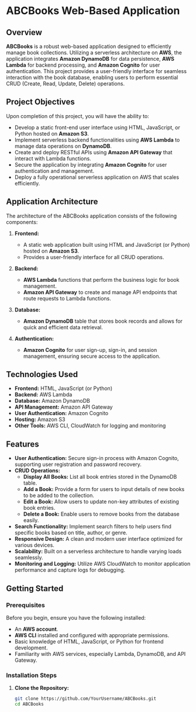 # ABCBooks Web-Based Application

## Overview
**ABCBooks** is a robust web-based application designed to efficiently manage book collections. Utilizing a serverless architecture on **AWS**, the application integrates **Amazon DynamoDB** for data persistence, **AWS Lambda** for backend processing, and **Amazon Cognito** for user authentication. This project provides a user-friendly interface for seamless interaction with the book database, enabling users to perform essential CRUD (Create, Read, Update, Delete) operations.

## Project Objectives
Upon completion of this project, you will have the ability to:
- Develop a static front-end user interface using HTML, JavaScript, or Python hosted on **Amazon S3**.
- Implement serverless backend functionalities using **AWS Lambda** to manage data operations on **DynamoDB**.
- Create and deploy RESTful APIs using **Amazon API Gateway** that interact with Lambda functions.
- Secure the application by integrating **Amazon Cognito** for user authentication and management.
- Deploy a fully operational serverless application on AWS that scales efficiently.

## Application Architecture
The architecture of the ABCBooks application consists of the following components:

1. **Frontend:**
   - A static web application built using HTML and JavaScript (or Python) hosted on **Amazon S3**.
   - Provides a user-friendly interface for all CRUD operations.

2. **Backend:**
   - **AWS Lambda** functions that perform the business logic for book management.
   - **Amazon API Gateway** to create and manage API endpoints that route requests to Lambda functions.

3. **Database:**
   - **Amazon DynamoDB** table that stores book records and allows for quick and efficient data retrieval.

4. **Authentication:**
   - **Amazon Cognito** for user sign-up, sign-in, and session management, ensuring secure access to the application.

## Technologies Used
- **Frontend:** HTML, JavaScript (or Python)
- **Backend:** AWS Lambda
- **Database:** Amazon DynamoDB
- **API Management:** Amazon API Gateway
- **User Authentication:** Amazon Cognito
- **Hosting:** Amazon S3
- **Other Tools:** AWS CLI, CloudWatch for logging and monitoring

## Features
- **User Authentication:** Secure sign-in process with Amazon Cognito, supporting user registration and password recovery.
- **CRUD Operations:**
  - **Display All Books:** List all book entries stored in the DynamoDB table.
  - **Add a Book:** Provide a form for users to input details of new books to be added to the collection.
  - **Edit a Book:** Allow users to update non-key attributes of existing book entries.
  - **Delete a Book:** Enable users to remove books from the database easily.
- **Search Functionality:** Implement search filters to help users find specific books based on title, author, or genre.
- **Responsive Design:** A clean and modern user interface optimized for various devices.
- **Scalability:** Built on a serverless architecture to handle varying loads seamlessly.
- **Monitoring and Logging:** Utilize AWS CloudWatch to monitor application performance and capture logs for debugging.

## Getting Started

### Prerequisites
Before you begin, ensure you have the following installed:
- An **AWS account**.
- **AWS CLI** installed and configured with appropriate permissions.
- Basic knowledge of HTML, JavaScript, or Python for frontend development.
- Familiarity with AWS services, especially Lambda, DynamoDB, and API Gateway.

### Installation Steps
1. **Clone the Repository:**
   ```bash
   git clone https://github.com/YourUsername/ABCBooks.git
   cd ABCBooks
